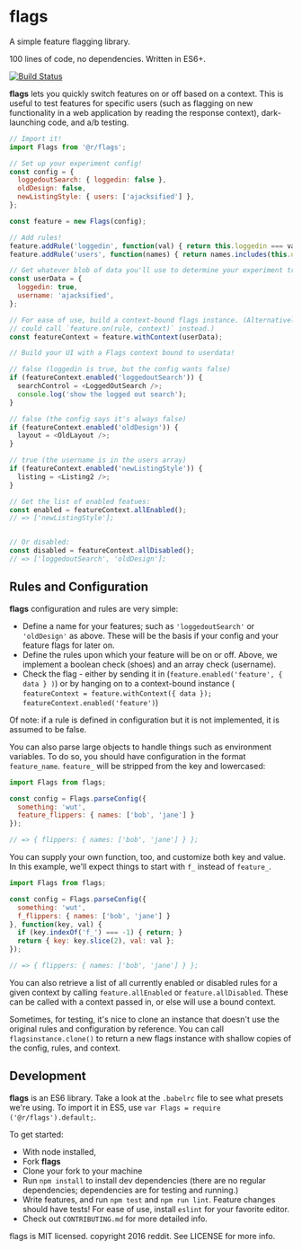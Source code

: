 flags
====

A simple feature flagging library.

100 lines of code, no dependencies. Written in ES6+.

[![Build Status](https://travis-ci.org/reddit/flags.svg?branch=master)](https://travis-ci.org/reddit/flags)

__flags__ lets you quickly switch features on or off based on a context. This is
useful to test features for specific users (such as flagging on new functionality
in a web application by reading the response context), dark-launching code,
and a/b testing.

```javascript
// Import it!
import Flags from '@r/flags';

// Set up your experiment config!
const config = {
  loggedoutSearch: { loggedin: false },
  oldDesign: false,
  newListingStyle: { users: ['ajacksified'] },
};

const feature = new Flags(config);

// Add rules!
feature.addRule('loggedin', function(val) { return this.loggedin === val; });
feature.addRule('users', function(names) { return names.includes(this.username); });

// Get whatever blob of data you'll use to determine your experiment truthiness
const userData = {
  loggedin: true,
  username: 'ajacksified',
};

// For ease of use, build a context-bound flags instance. (Alternatively, you
// could call `feature.on(rule, context)` instead.)
const featureContext = feature.withContext(userData);

// Build your UI with a Flags context bound to userdata!

// false (loggedin is true, but the config wants false)
if (featureContext.enabled('loggedoutSearch')) {
  searchControl = <LoggedOutSearch />;
  console.log('show the logged out search');
}

// false (the config says it's always false)
if (featureContext.enabled('oldDesign')) {
  layout = <OldLayout />;
}

// true (the username is in the users array)
if (featureContext.enabled('newListingStyle')) {
  listing = <Listing2 />;
}

// Get the list of enabled featues:
const enabled = featureContext.allEnabled();
// => ['newListingStyle'];


// Or disabled:
const disabled = featureContext.allDisabled();
// => ['loggedoutSearch', 'oldDesign'];
```

Rules and Configuration
-----------------------

__flags__ configuration and rules are very simple:

* Define a name for your features; such as `'loggedoutSearch'` or `'oldDesign'` as above. These
  will be the basis if your config and your feature flags for later on.
* Define the rules upon which your feature will be on or off. Above, we implement
  a boolean check (shoes) and an array check (username).
* Check the flag - either by sending it in (`feature.enabled('feature', { data } )`) or
  by hanging on to a context-bound instance (
  `featureContext = feature.withContext({ data }); featureContext.enabled('feature')`)

Of note: if a rule is defined in configuration but it is not implemented, it is
assumed to be false.

You can also parse large objects to handle things such as environment variables.
To do so, you should have configuration in the format `feature_name`. `feature_`
will be stripped from the key and lowercased:

```javascript
import Flags from flags;

const config = Flags.parseConfig({
  something: 'wut',
  feature_flippers: { names: ['bob', 'jane'] }
});

// => { flippers: { names: ['bob', 'jane'] } };
```

You can supply your own function, too, and customize both key and value. In
this example, we'll expect things to start with `f_` instead of `feature_`.

```javascript
import Flags from flags;

const config = Flags.parseConfig({
  something: 'wut',
  f_flippers: { names: ['bob', 'jane'] }
}, function(key, val) {
  if (key.indexOf('f_') === -1) { return; }
  return { key: key.slice(2), val: val };
});

// => { flippers: { names: ['bob', 'jane'] } };
```

You can also retrieve a list of all currently enabled or disabled rules for a
given context by calling `feature.allEnabled` or `feature.allDisabled`. These
can be called with a context passed in, or else will use a bound context.

Sometimes, for testing, it's nice to clone an instance that doesn't use the
original rules and configuration by reference. You can call
`flagsinstance.clone()` to return a new flags instance with shallow copies of
the config, rules, and context.

Development
-----------

__flags__ is an ES6 library. Take a look at the `.babelrc` file to see what
presets we're using. To import it in ES5, use
`var Flags = require ('@r/flags').default;`.

To get started:

* With node installed,
* Fork __flags__
* Clone your fork to your machine
* Run `npm install` to install dev dependencies (there are no regular
  dependencies; dependencies are for testing and running.)
* Write features, and run `npm test` and `npm run lint`. Feature changes should
  have tests! For ease of use, install `eslint` for your favorite editor.
* Check out `CONTRIBUTING.md` for more detailed info.

flags is MIT licensed. copyright 2016 reddit. See LICENSE for more info.

